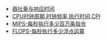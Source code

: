 
- [吞吐量与响应时间](吞吐量与响应时间.md)
- [CPU时钟周期,时钟频率,执行时间,CPI](CPU时钟周期,时钟频率,执行时间,CPI.md)
- [MIPS-每秒执行多少百万条指令](MIPS-每秒执行多少百万条指令.md)
- [FLOPS-每秒执行多少浮点运算](考研/408/计算机组成原理/FLOPS-每秒执行多少浮点运算.md)
